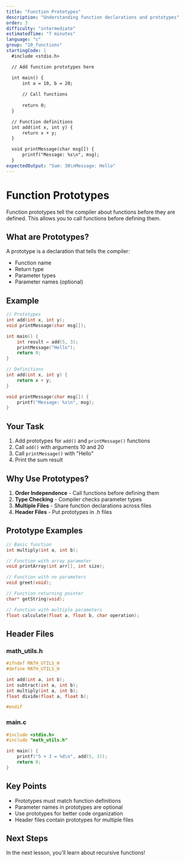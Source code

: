 ```yaml
---
title: "Function Prototypes"
description: "Understanding function declarations and prototypes"
order: 3
difficulty: "intermediate"
estimatedTime: "7 minutes"
language: "c"
group: "10_functions"
startingCode: |
  #include <stdio.h>

  // Add function prototypes here

  int main() {
      int a = 10, b = 20;
      
      // Call functions
      
      return 0;
  }

  // Function definitions
  int add(int x, int y) {
      return x + y;
  }

  void printMessage(char msg[]) {
      printf("Message: %s\n", msg);
  }
expectedOutput: "Sum: 30\nMessage: Hello"
---
```


# Function Prototypes

Function prototypes tell the compiler about functions before they are defined. This allows you to call functions before defining them.

## What are Prototypes?

A prototype is a declaration that tells the compiler:

- Function name
- Return type
- Parameter types
- Parameter names (optional)

## Example

```c
// Prototypes
int add(int x, int y);
void printMessage(char msg[]);

int main() {
    int result = add(5, 3);
    printMessage("Hello");
    return 0;
}

// Definitions
int add(int x, int y) {
    return x + y;
}

void printMessage(char msg[]) {
    printf("Message: %s\n", msg);
}
```

## Your Task

1. Add prototypes for `add()` and `printMessage()` functions
2. Call `add()` with arguments 10 and 20
3. Call `printMessage()` with "Hello"
4. Print the sum result

## Why Use Prototypes?

1. **Order Independence** - Call functions before defining them
2. **Type Checking** - Compiler checks parameter types
3. **Multiple Files** - Share function declarations across files
4. **Header Files** - Put prototypes in .h files

## Prototype Examples

```c
// Basic function
int multiply(int a, int b);

// Function with array parameter
void printArray(int arr[], int size);

// Function with no parameters
void greet(void);

// Function returning pointer
char* getString(void);

// Function with multiple parameters
float calculate(float a, float b, char operation);
```

## Header Files

### math_utils.h

```c
#ifndef MATH_UTILS_H
#define MATH_UTILS_H

int add(int a, int b);
int subtract(int a, int b);
int multiply(int a, int b);
float divide(float a, float b);

#endif
```

### main.c

```c
#include <stdio.h>
#include "math_utils.h"

int main() {
    printf("5 + 3 = %d\n", add(5, 3));
    return 0;
}
```

## Key Points

- Prototypes must match function definitions
- Parameter names in prototypes are optional
- Use prototypes for better code organization
- Header files contain prototypes for multiple files

## Next Steps

In the next lesson, you'll learn about recursive functions!
